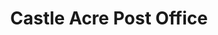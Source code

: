 ---
title: "Castle Acre Post Office"
url: /kings-lynn/castle-acre-post-office/
shop: convenience
---